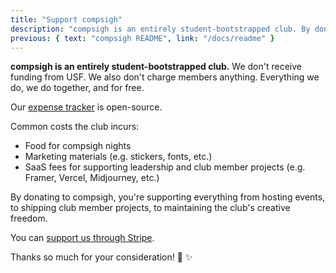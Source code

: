 ```yaml
---
title: "Support compsigh"
description: "compsigh is an entirely student-bootstrapped club. By donating, you're supporting everything from events, club member projects, to creative freedom."
previous: { text: "compsigh README", link: "/docs/readme" }
---
```


**compsigh is an entirely student-bootstrapped club.** We don't receive funding from USF. We also don't charge members anything. Everything we do, we do together, and for free.

Our [expense tracker](https://compsigh.notion.site/expense-tracker-7e1fc8c3a507491e9439cce0d13cb1bc) is open-source.

Common costs the club incurs:

- Food for compsigh nights
- Marketing materials (e.g. stickers, fonts, etc.)
- SaaS fees for supporting leadership and club member projects (e.g. Framer, Vercel, Midjourney, etc.)

By donating to compsigh, you're supporting everything from hosting events, to shipping club member projects, to maintaining the club's creative freedom.

You can [support us through Stripe](https://donate.stripe.com/eVa7uv8EkcRcgH6fZ0).

Thanks so much for your consideration! 💛 ✨
